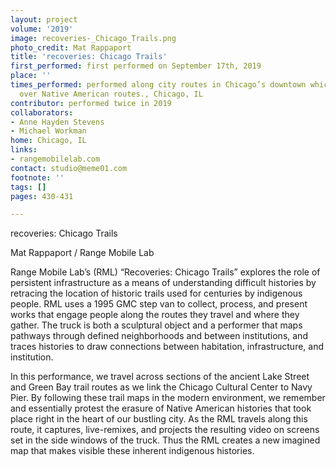 ```yaml
---
layout: project
volume: '2019'
image: recoveries-_Chicago_Trails.png
photo_credit: Mat Rappaport
title: 'recoveries: Chicago Trails'
first_performed: first performed on September 17th, 2019
place: ''
times_performed: performed along city routes in Chicago’s downtown which were built
  over Native American routes., Chicago, IL
contributor: performed twice in 2019
collaborators:
- Anne Hayden Stevens
- Michael Workman
home: Chicago, IL
links:
- rangemobilelab.com
contact: studio@meme01.com
footnote: ''
tags: []
pages: 430-431

---
```


recoveries: Chicago Trails

Mat Rappaport / Range Mobile Lab

Range Mobile Lab’s (RML) “Recoveries: Chicago Trails” explores the role of persistent infrastructure as a means of understanding difficult histories by retracing the location of historic trails used for centuries by indigenous people. RML uses a 1995 GMC step van to collect, process, and present works that engage people along the routes they travel and where they gather. The truck is both a sculptural object and a performer that maps pathways through defined neighborhoods and between institutions, and traces histories to draw connections between habitation, infrastructure, and institution.

In this performance, we travel across sections of the ancient Lake Street and Green Bay trail routes as we link the Chicago Cultural Center to Navy Pier. By following these trail maps in the modern environment, we remember and essentially protest the erasure of Native American histories that took place right in the heart of our bustling city. As the RML travels along this route, it captures, live-remixes, and projects the resulting video on screens set in the side windows of the truck. Thus the RML creates a new imagined map that makes visible these inherent indigenous histories.
